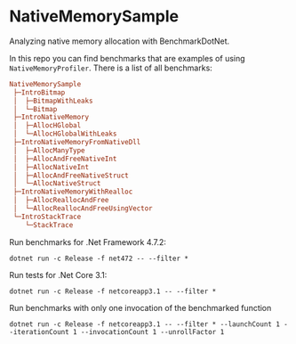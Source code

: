 # NativeMemorySample
Analyzing native memory allocation with BenchmarkDotNet.

In this repo you can find benchmarks that are examples of using `NativeMemoryProfiler`. There is a list of all benchmarks:

```ini
NativeMemorySample
 ├─IntroBitmap
 │  ├─BitmapWithLeaks
 │  └─Bitmap
 ├─IntroNativeMemory
 │  ├─AllocHGlobal
 │  └─AllocHGlobalWithLeaks
 ├─IntroNativeMemoryFromNativeDll
 │  ├─AllocManyType
 │  ├─AllocAndFreeNativeInt
 │  ├─AllocNativeInt
 │  ├─AllocAndFreeNativeStruct
 │  └─AllocNativeStruct
 ├─IntroNativeMemoryWithRealloc
 │  ├─AllocReallocAndFree
 │  └─AllocReallocAndFreeUsingVector
 └─IntroStackTrace
    └─StackTrace
```

Run benchmarks for .Net Framework 4.7.2:
```
dotnet run -c Release -f net472 -- --filter *
```

Run tests for .Net Core 3.1:
```
dotnet run -c Release -f netcoreapp3.1 -- --filter *
```

Run benchmarks with only one invocation of the benchmarked function

```
dotnet run -c Release -f netcoreapp3.1 -- --filter * --launchCount 1 --iterationCount 1 --invocationCount 1 --unrollFactor 1
```